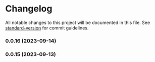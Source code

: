 # Changelog

All notable changes to this project will be documented in this file. See [standard-version](https://github.com/conventional-changelog/standard-version) for commit guidelines.

### 0.0.16 (2023-09-14)

### 0.0.15 (2023-09-13)
